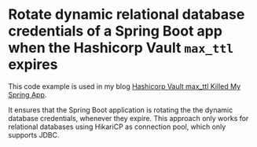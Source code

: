 # Rotate dynamic relational database credentials of a Spring Boot app when the Hashicorp Vault `max_ttl` expires

This code example is used in my blog 
[Hashicorp Vault max_ttl Killed My Spring App](https://secrets-as-a-service.com/).

It ensures that the Spring Boot application is rotating the the dynamic database credentials, whenever they expire. 
This approach only works for relational databases using HikariCP as connection pool, which only supports JDBC. 
